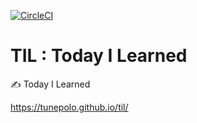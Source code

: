 [![CircleCI](https://circleci.com/gh/tunepolo/til.svg?style=svg)](https://circleci.com/gh/tunepolo/til)

# TIL : Today I Learned

✍ Today I Learned

https://tunepolo.github.io/til/

